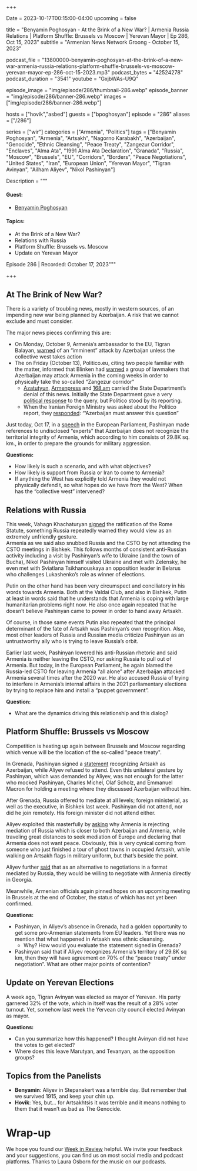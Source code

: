 +++

Date = 2023-10-17T00:15:00-04:00
upcoming = false

title = "Benyamin Poghosyan - At the Brink of a New War? | Armenia Russia Relations | Platform Shuffle: Brussels vs Moscow | Yerevan Mayor | Ep 286, Oct 15, 2023"
subtitle = "Armenian News Network Groong - October 15, 2023"

podcast_file = "13800000-benyamin-poghosyan-at-the-brink-of-a-new-war-armenia-russia-relations-platform-shuffle-brussels-vs-moscow-yerevan-mayor-ep-286-oct-15-2023.mp3"
podcast_bytes = "42524278"
podcast_duration = "3541"
youtube = "GxjbWAs-U9Q"

episode_image = "img/episode/286/thumbnail-286.webp"
episode_banner = "img/episode/286/banner-286.webp"
images = ["img/episode/286/banner-286.webp"]

hosts = ["hovik","asbed"]
guests = ["bpoghosyan"]
episode = "286"
aliases = ["/286"]

series = ["wir"]
categories = ["Armenia", "Politics"]
tags = ["Benyamin Poghosyan", "Armenia", "Artsakh", "Nagorno Karabakh", "Azerbaijan", "Genocide", "Ethnic Cleansing", "Peace Treaty", "Zangezur Corridor", "Enclaves", "Alma Ata", "1991 Alma Ata Declaration", "Granada", "Russia", "Moscow", "Brussels", "EU", "Corridors", "Borders", "Peace Negotiations", "United States", "Iran", "European Union", "Yerevan Mayor", "Tigran Avinyan", "Ailham Aliyev", "Nikol Pashinyan"]

Description = """
#### Guest:
* [Benyamin Poghosyan](/guest/bpoghosyan)

#### Topics:
* At the Brink of a New War?
* Relations with Russia
* Platform Shuffle: Brussels vs. Moscow
* Update on Yerevan Mayor

Episode 286 | Recorded: October 17, 2023"""

+++

## At The Brink of New War?

There is a variety of troubling news, mostly in western sources, of an impending new war being planned by Azerbaijan. A risk that we cannot exclude and must consider.

The major news pieces confirming this are:
* On Monday, October 9, Armenia’s ambassador to the EU, Tigran Balayan, [warned](https://www.azatutyun.am/a/32629979.html) of an “imminent” attack by Azerbaijan unless the collective west takes action
* The on Friday (October 13), Politico.eu, citing two people familiar with the matter, informed that Blinken had [warned](https://www.politico.com/news/2023/10/13/blinken-warned-lawmakers-azerbaijan-may-invade-armenia-in-coming-weeks-00121500) a group of lawmakers that Azerbaijan may attack Armenia in the coming weeks in order to physically take the so-called “Zangezur corridor”
    * [Azatutyun](https://www.azatutyun.am/a/32639245.html),  [Armenpress](https://armenpress.am/eng/news/1121999.html) and [168.am](https://168.am/2023/10/15/1944676.html) carried the State Department’s denial of this news. Initially the State Department gave a very [political response](https://armenpress.am/eng/news/1121967/) to the query, but Politico stood by its reporting.
    * When the Iranian Foreign Ministry was asked about the Politico report, they [responded](https://alphanews.am/en/azerbaijan-must-answer-this-question-irans-foreign-ministry-on-azerbaijans-possible-attack-on-armenia/): “‘Azerbaijan must answer this question”

Just today, Oct 17, in a [speech](https://www.youtube.com/watch?v=ugkGn_5P_mU&t=951s) in the European Parliament, Pashinyan made references to undisclosed “experts” that Azerbaijan does not recognize the territorial integrity of Armenia, which according to him consists of 29.8K sq. km., in order to prepare the grounds for military aggression.

**Questions:**
* How likely is such a scenario, and with what objectives?
* How likely is support from Russia or Iran to come to Armenia? 
* If anything the West has explicitly told Armenia they would not physically defend t, so what hopes do we have from the West? When has the “collective west” intervened?


## Relations with Russia

This week, Vahagn Khachaturyan [signed](https://armenpress.am/eng/news/1121976.html) the ratification of the Rome Statute, something Russia repeatedly warned they would view as an extremely unfriendly gesture.  \
Armenia as we said also snubbed Russia and the CSTO by not attending the CSTO meetings in Bishkek. This follows months of consistent anti-Russian activity including a visit by Pashinyan’s wife to Ukraine (and the town of Bucha), Nikol Pashinyan himself visited Ukraine and met with Zelensky, he even met with Sviatlana Tsikhanouskaya an opposition leader in Belarus who challenges Lukashenko’s role as winner of elections.

Putin on the other hand has been very circumspect and conciliatory in his words towards Armenia. Both at the Valdai Club, and also in Bishkek, Putin at least in words said that he understands that Armenia is coping with large humanitarian problems right now. He also once again repeated that he doesn’t believe Pashinyan came to power in order to hand away Artsakh. 

Of course, in those same events Putin also repeated that the principal determinant of the fate of Artsakh was Pashinyan’s own recognition. Also, most other leaders of Russia and Russian media criticize Pashinyan as an untrustworthy ally who is trying to leave Russia’s orbit.

Earlier last week, Pashinyan lowered his anti-Russian rhetoric and said Armenia is neither leaving the CSTO, nor asking Russia to pull out of Armenia. But today, in the European Parliament, he again blamed the Russia-led CSTO for leaving Armenia “all alone” after Azerbaijan attacked Armenia several times after the 2020 war. He also accused Russia of trying to interfere in Armenia’s internal affairs in the 2021 parliamentary elections by trying to replace him and install a “puppet government”.

**Question:**
* What are the dynamics driving this relationship and this dialog?


## Platform Shuffle: Brussels vs Moscow

Competition is heating up again between Brussels and Moscow regarding which venue will be the location of the so-called "peace treaty".

In Grenada, Pashinyan signed a [statement](https://www.consilium.europa.eu/en/press/press-releases/2023/10/05/statement-by-prime-minister-nikol-pashinyan-of-armenia-president-michel-of-the-european-council-president-macron-of-france-and-chancellor-scholz-of-germany/) recognizing Artsakh as Azerbaijan, while Aliyev refused to attend. Even this unilateral gesture by Pashinyan, which was demanded by Aliyev, was not enough for the latter who mocked Pashinyan, Charles Michel, Olaf Scholz, and Emmanuel Macron for holding a meeting where they discussed Azerbaijan without him. 

After Grenada, Russia offered to mediate at all levels; foreign ministerial, as well as the executive, in Bishkek last week. Pashinyan did not attend, nor did he join remotely. His foreign minister did not attend either. 

Aliyev exploited this masterfully by [asking](https://twitter.com/404Intel/status/1713887698207854990) why Armenia is rejecting mediation of Russia which is closer to both Azerbaijan and Armenia, while traveling great distances to seek mediation of Europe and declaring that Armenia does not want peace. Obviously, this is very cynical coming from someone who just finished a tour of ghost towns in occupied Artsakh, while walking on Artsakh flags in military uniform, but that’s beside the point.

Aliyev further [said](https://www.rferl.org/a/azerbaijan-aliyev-armenia-talks-georgia-karabakh/32628325.html) that as an alternative to negotiations in a format mediated by Russia, they would be willing to negotiate with Armenia directly in Georgia.

Meanwhile, Armenian officials again pinned hopes on an upcoming meeting in Brussels at the end of October, the status of which has not yet been confirmed.

**Questions:**
* Pashinyan, in Aliyev’s absence in Grenada, had a golden opportunity to get some pro-Armenian statements from EU leaders. Yet there was no mention that what happened in Artsakh was ethnic cleansing. 
    * Why? How would you evaluate the statement signed in Grenada?
* Pashinyan said that if Aliyev recognizes Armenia’s territory of 29.8K sq km, then they will have agreement on 70% of the “peace treaty” under negotiation”. What are other major points of contention?


## Update on Yerevan Elections

A week ago, Tigran Avinyan was elected as mayor of Yerevan. His party garnered 32% of the vote, which in itself was the result of a 28% voter turnout. Yet, somehow last week the Yervean city council elected Avinyan as mayor.

**Questions:**
* Can you summarize how this happened? I thought Avinyan did not have the votes to get elected?
* Where does this leave Marutyan, and Tevanyan, as the opposition groups?


## Topics from the Panelists
* **Benyamin**: Aliyev in Stepanakert was a terrible day. But remember that we survived 1915, and keep your chin up.
* **Hovik**: Yes, but… for Artsakhtsis it was terrible and it means nothing to them that it wasn’t as bad as The Genocide.


# Wrap-up

We hope you found our [Week in Review](/series/wir) helpful. We invite your feedback and your suggestions, you can find us on most social media and podcast platforms. Thanks to Laura Osborn for the music on our podcasts.
